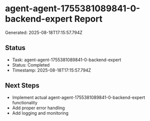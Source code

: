 # agent-agent-1755381089841-0-backend-expert Report

Generated: 2025-08-18T17:15:57.794Z

## Status
- Task: agent-agent-1755381089841-0-backend-expert
- Status: Completed
- Timestamp: 2025-08-18T17:15:57.794Z

## Next Steps
- Implement actual agent-agent-1755381089841-0-backend-expert functionality
- Add proper error handling
- Add logging and monitoring
